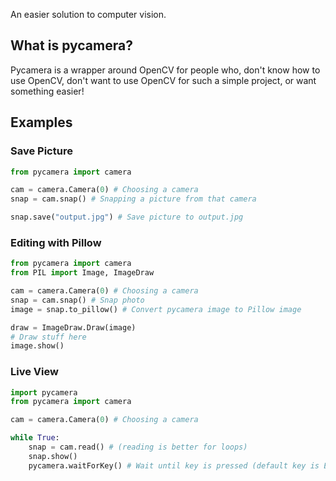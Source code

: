 An easier solution to computer vision.

## What is pycamera?

Pycamera is a wrapper around OpenCV for people who, don't know how to use OpenCV, don't want to use OpenCV for such a simple project, or want something easier!

## Examples

### Save Picture
```python
from pycamera import camera

cam = camera.Camera(0) # Choosing a camera
snap = cam.snap() # Snapping a picture from that camera

snap.save("output.jpg") # Save picture to output.jpg
```

### Editing with Pillow

```python
from pycamera import camera
from PIL import Image, ImageDraw

cam = camera.Camera(0) # Choosing a camera
snap = cam.snap() # Snap photo
image = snap.to_pillow() # Convert pycamera image to Pillow image

draw = ImageDraw.Draw(image)
# Draw stuff here
image.show()
```

### Live View

```python
import pycamera
from pycamera import camera

cam = camera.Camera(0) # Choosing a camera

while True:
    snap = cam.read() # (reading is better for loops)
    snap.show()
    pycamera.waitForKey() # Wait until key is pressed (default key is Escape)
```